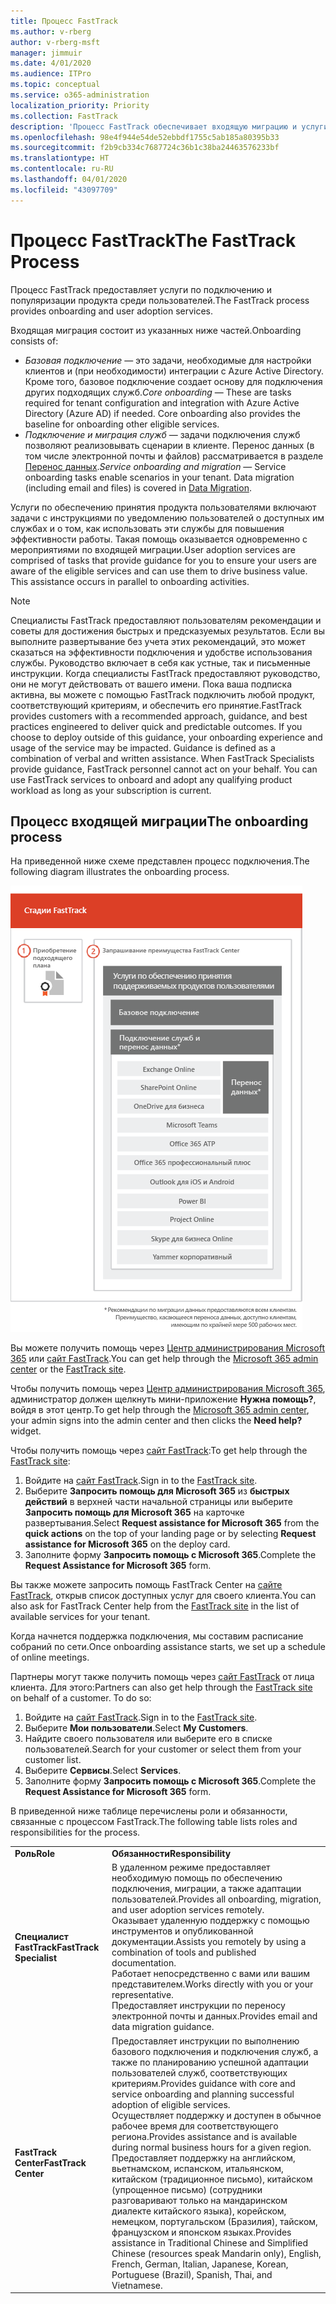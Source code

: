 ```yaml
---
title: Процесс FastTrack
ms.author: v-rberg
author: v-rberg-msft
manager: jimmuir
ms.date: 4/01/2020
ms.audience: ITPro
ms.topic: conceptual
ms.service: o365-administration
localization_priority: Priority
ms.collection: FastTrack
description: 'Процесс FastTrack обеспечивает входящую миграцию и услуги по популяризации продукта среди пользователей. '
ms.openlocfilehash: 98e4f944e54de52ebbdf1755c5ab185a80395b33
ms.sourcegitcommit: f2b9cb334c7687724c36b1c38ba24463576233bf
ms.translationtype: HT
ms.contentlocale: ru-RU
ms.lasthandoff: 04/01/2020
ms.locfileid: "43097709"
---
```

# <a name="the-fasttrack-process"></a><span data-ttu-id="d2283-103">Процесс FastTrack</span><span class="sxs-lookup"><span data-stu-id="d2283-103">The FastTrack Process</span></span>

<span data-ttu-id="d2283-104">Процесс FastTrack предоставляет услуги по подключению и популяризации продукта среди пользователей.</span><span class="sxs-lookup"><span data-stu-id="d2283-104">The FastTrack process provides onboarding and user adoption services.</span></span> 
  
<span data-ttu-id="d2283-105">Входящая миграция состоит из указанных ниже частей.</span><span class="sxs-lookup"><span data-stu-id="d2283-105">Onboarding consists of:</span></span>
  
- <span data-ttu-id="d2283-p101">*Базовая подключение* — это задачи, необходимые для настройки клиентов и (при необходимости) интеграции с Azure Active Directory. Кроме того, базовое подключение создает основу для подключения других подходящих служб.</span><span class="sxs-lookup"><span data-stu-id="d2283-p101">*Core onboarding* — These are tasks required for tenant configuration and integration with Azure Active Directory (Azure AD) if needed. Core onboarding also provides the baseline for onboarding other eligible services.</span></span> 
- <span data-ttu-id="d2283-p102">*Подключение и миграция служб* — задачи подключения служб позволяют реализовывать сценарии в клиенте. Перенос данных (в том числе электронной почты и файлов) рассматривается в разделе [Перенос данных](O365-data-migration.md).</span><span class="sxs-lookup"><span data-stu-id="d2283-p102">*Service onboarding and migration* — Service onboarding tasks enable scenarios in your tenant. Data migration (including email and files) is covered in [Data Migration](O365-data-migration.md).</span></span> 
    
<span data-ttu-id="d2283-p103">Услуги по обеспечению принятия продукта пользователями включают задачи с инструкциями по уведомлению пользователей о доступных им службах и о том, как использовать эти службы для повышения эффективности работы. Такая помощь оказывается одновременно с мероприятиями по входящей миграции.</span><span class="sxs-lookup"><span data-stu-id="d2283-p103">User adoption services are comprised of tasks that provide guidance for you to ensure your users are aware of the eligible services and can use them to drive business value. This assistance occurs in parallel to onboarding activities.</span></span>
  
> [!NOTE]
> <span data-ttu-id="d2283-p104">Специалисты FastTrack предоставляют пользователям рекомендации и советы для достижения быстрых и предсказуемых результатов. Если вы выполните развертывание без учета этих рекомендаций, это может сказаться на эффективности подключения и удобстве использования службы. Руководство включает в себя как устные, так и письменные инструкции. Когда специалисты FastTrack предоставляют руководство, они не могут действовать от вашего имени. Пока ваша подписка активна, вы можете с помощью FastTrack подключить любой продукт, соответствующий критериям, и обеспечить его принятие.</span><span class="sxs-lookup"><span data-stu-id="d2283-p104">FastTrack provides customers with a recommended approach, guidance, and best practices engineered to deliver quick and predictable outcomes. If you choose to deploy outside of this guidance, your onboarding experience and usage of the service may be impacted. Guidance is defined as a combination of verbal and written assistance. When FastTrack Specialists provide guidance, FastTrack personnel cannot act on your behalf. You can use FastTrack services to onboard and adopt any qualifying product workload as long as your subscription is current.</span></span> 
  
## <a name="the-onboarding-process"></a><span data-ttu-id="d2283-117">Процесс входящей миграции</span><span class="sxs-lookup"><span data-stu-id="d2283-117">The onboarding process</span></span>

<span data-ttu-id="d2283-118">На приведенной ниже схеме представлен процесс подключения.</span><span class="sxs-lookup"><span data-stu-id="d2283-118">The following diagram illustrates the onboarding process.</span></span>
  
![График использования преимущества подключения](media/O365-Onboarding-Timeline.png)
  
<span data-ttu-id="d2283-120">Вы можете получить помощь через [Центр администрирования Microsoft 365](https://go.microsoft.com/fwlink/?linkid=2032704) или [сайт FastTrack](https://go.microsoft.com/fwlink/?linkid=780698).</span><span class="sxs-lookup"><span data-stu-id="d2283-120">You can get help through the [Microsoft 365 admin center](https://go.microsoft.com/fwlink/?linkid=2032704) or the [FastTrack site](https://go.microsoft.com/fwlink/?linkid=780698).</span></span> 

<span data-ttu-id="d2283-121">Чтобы получить помощь через [Центр администрирования Microsoft 365](https://go.microsoft.com/fwlink/?linkid=2032704), администратор должен щелкнуть мини-приложение **Нужна помощь?**, войдя в этот центр.</span><span class="sxs-lookup"><span data-stu-id="d2283-121">To get help through the [Microsoft 365 admin center](https://go.microsoft.com/fwlink/?linkid=2032704), your admin signs into the admin center and then clicks the **Need help?** widget.</span></span> 

<span data-ttu-id="d2283-122">Чтобы получить помощь через [сайт FastTrack](https://go.microsoft.com/fwlink/?linkid=780698):</span><span class="sxs-lookup"><span data-stu-id="d2283-122">To get help through the [FastTrack site](https://go.microsoft.com/fwlink/?linkid=780698):</span></span> 
1.    <span data-ttu-id="d2283-123">Войдите на [сайт FastTrack](https://go.microsoft.com/fwlink/?linkid=780698).</span><span class="sxs-lookup"><span data-stu-id="d2283-123">Sign in to the [FastTrack site](https://go.microsoft.com/fwlink/?linkid=780698).</span></span> 
2.    <span data-ttu-id="d2283-124">Выберите **Запросить помощь для Microsoft 365** из **быстрых действий** в верхней части начальной страницы или выберите **Запросить помощь для Microsoft 365** на карточке развертывания.</span><span class="sxs-lookup"><span data-stu-id="d2283-124">Select **Request assistance for Microsoft 365** from the **quick actions** on the top of your landing page or by selecting **Request assistance for Microsoft 365** on the deploy card.</span></span>
3.    <span data-ttu-id="d2283-125">Заполните форму **Запросить помощь с Microsoft 365**.</span><span class="sxs-lookup"><span data-stu-id="d2283-125">Complete the **Request Assistance for Microsoft 365** form.</span></span> 
  
 <span data-ttu-id="d2283-126">Вы также можете запросить помощь FastTrack Center на [сайте FastTrack](https://go.microsoft.com/fwlink/?linkid=780698), открыв список доступных услуг для своего клиента.</span><span class="sxs-lookup"><span data-stu-id="d2283-126">You can also ask for FastTrack Center help from the [FastTrack site](https://go.microsoft.com/fwlink/?linkid=780698) in the list of available services for your tenant.</span></span> 
    
 <span data-ttu-id="d2283-127">Когда начнется поддержка подключения, мы составим расписание собраний по сети.</span><span class="sxs-lookup"><span data-stu-id="d2283-127">Once onboarding assistance starts, we set up a schedule of online meetings.</span></span>
    
<span data-ttu-id="d2283-p105">Партнеры могут также получить помощь через [сайт FastTrack](https://go.microsoft.com/fwlink/?linkid=780698) от лица клиента. Для этого:</span><span class="sxs-lookup"><span data-stu-id="d2283-p105">Partners can also get help through the [FastTrack site](https://go.microsoft.com/fwlink/?linkid=780698) on behalf of a customer. To do so:</span></span>
1.    <span data-ttu-id="d2283-130">Войдите на [сайт FastTrack](https://go.microsoft.com/fwlink/?linkid=780698).</span><span class="sxs-lookup"><span data-stu-id="d2283-130">Sign in to the [FastTrack site](https://go.microsoft.com/fwlink/?linkid=780698).</span></span> 
2.    <span data-ttu-id="d2283-131">Выберите **Мои пользователи**.</span><span class="sxs-lookup"><span data-stu-id="d2283-131">Select **My Customers**.</span></span>
3.    <span data-ttu-id="d2283-132">Найдите своего пользователя или выберите его в списке пользователей.</span><span class="sxs-lookup"><span data-stu-id="d2283-132">Search for your customer or select them from your customer list.</span></span>
4.    <span data-ttu-id="d2283-133">Выберите **Сервисы**.</span><span class="sxs-lookup"><span data-stu-id="d2283-133">Select **Services**.</span></span>
5.    <span data-ttu-id="d2283-134">Заполните форму **Запросить помощь с Microsoft 365**.</span><span class="sxs-lookup"><span data-stu-id="d2283-134">Complete the **Request Assistance for Microsoft 365** form.</span></span> 

<span data-ttu-id="d2283-135">В приведенной ниже таблице перечислены роли и обязанности, связанные с процессом FastTrack.</span><span class="sxs-lookup"><span data-stu-id="d2283-135">The following table lists roles and responsibilities for the process.</span></span>
    
|||
|:-----|:-----|
|<span data-ttu-id="d2283-136">**Роль**</span><span class="sxs-lookup"><span data-stu-id="d2283-136">**Role**</span></span> <br/> |<span data-ttu-id="d2283-137">**Обязанности**</span><span class="sxs-lookup"><span data-stu-id="d2283-137">**Responsibility**</span></span> <br/> |
|<span data-ttu-id="d2283-138">**Специалист FastTrack**</span><span class="sxs-lookup"><span data-stu-id="d2283-138">**FastTrack Specialist**</span></span> <br/> |<span data-ttu-id="d2283-139">В удаленном режиме предоставляет необходимую помощь по обеспечению подключения, миграции, а также адаптации пользователей.</span><span class="sxs-lookup"><span data-stu-id="d2283-139">Provides all onboarding, migration, and user adoption services remotely.</span></span>  <br/> <span data-ttu-id="d2283-140">Оказывает удаленную поддержку с помощью инструментов и опубликованной документации.</span><span class="sxs-lookup"><span data-stu-id="d2283-140">Assists you remotely by using a combination of tools and published documentation.</span></span> <br/> <span data-ttu-id="d2283-141">Работает непосредственно с вами или вашим представителем.</span><span class="sxs-lookup"><span data-stu-id="d2283-141">Works directly with you or your representative.</span></span> <br/> <span data-ttu-id="d2283-142">Предоставляет инструкции по переносу электронной почты и данных.</span><span class="sxs-lookup"><span data-stu-id="d2283-142">Provides email and data migration guidance.</span></span>|
|<span data-ttu-id="d2283-143">**FastTrack Center**</span><span class="sxs-lookup"><span data-stu-id="d2283-143">**FastTrack Center**</span></span>  <br/> |<span data-ttu-id="d2283-144">Предоставляет инструкции по выполнению базового подключения и подключения служб, а также по планированию успешной адаптации пользователей служб, соответствующих критериям.</span><span class="sxs-lookup"><span data-stu-id="d2283-144">Provides guidance with core and service onboarding and planning successful adoption of eligible services.</span></span>  <br/> <span data-ttu-id="d2283-145">Осуществляет поддержку и доступен в обычное рабочее время для соответствующего региона.</span><span class="sxs-lookup"><span data-stu-id="d2283-145">Provides assistance and is available during normal business hours for a given region.</span></span> <br/> <span data-ttu-id="d2283-146">Предоставляет поддержку на английском, вьетнамском, испанском, итальянском, китайском (традиционное письмо), китайском (упрощенное письмо) (сотрудники разговаривают только на мандаринском диалекте китайского языка), корейском, немецком, португальском (Бразилия), тайском, французском и японском языках.</span><span class="sxs-lookup"><span data-stu-id="d2283-146">Provides assistance in Traditional Chinese and Simplified Chinese (resources speak Mandarin only), English, French, German, Italian, Japanese, Korean, Portuguese (Brazil), Spanish, Thai, and Vietnamese.</span></span>|
